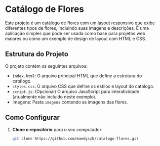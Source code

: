 # Catálogo de Flores

Este projeto é um catálogo de flores com um layout responsivo que exibe diferentes tipos de flores, incluindo suas imagens e descrições. É uma aplicação simples que pode ser usada como base para projetos web maiores ou como um exemplo de design de layout com HTML e CSS.

## Estrutura do Projeto

O projeto contém os seguintes arquivos:

- `index.html`: O arquivo principal HTML que define a estrutura do catálogo.
- `styles.css`: O arquivo CSS que define os estilos e layout do catálogo.
- `script.js`: (Opcional) O arquivo JavaScript para interatividade (atualmente não incluído neste exemplo).
- Imagens: Pasta `imagens` contendo as imagens das flores.

## Como Configurar

1. **Clone o repositório** para o seu computador:
   ```bash
   git clone https://github.com/mandyszk/catalogo-flores.git
